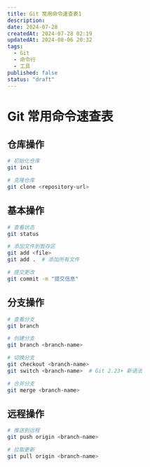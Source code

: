 ```yaml
---
title: Git 常用命令速查表1
description: 
date: 2024-07-28
createdAt: 2024-07-28 02:19
updatedAt: 2024-08-06 20:32
tags:
  - Git
  - 命令行
  - 工具
published: false
status: "draft" 
---
```


# Git 常用命令速查表

## 仓库操作

```bash
# 初始化仓库
git init

# 克隆仓库
git clone <repository-url>
```

## 基本操作

```bash
# 查看状态
git status

# 添加文件到暂存区
git add <file>
git add .  # 添加所有文件

# 提交更改
git commit -m "提交信息"
```

## 分支操作

```bash
# 查看分支
git branch

# 创建分支
git branch <branch-name>

# 切换分支
git checkout <branch-name>
git switch <branch-name>  # Git 2.23+ 新语法

# 合并分支
git merge <branch-name>
```

## 远程操作

```bash
# 推送到远程
git push origin <branch-name>

# 拉取更新
git pull origin <branch-name>
``` 